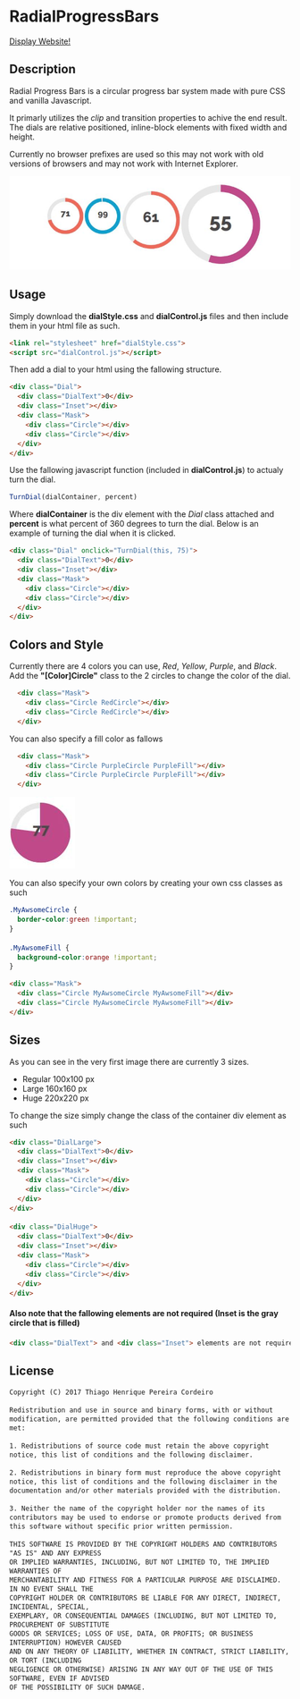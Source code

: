 # RadialProgressBars

[Display Website!](https://ninjaboynaru.github.io/RadialProgressBars/)

## Description
Radial Progress Bars is a circular progress bar system made with pure CSS and vanilla Javascript.


It primarly utilizes the *clip* and transition properties to achive the end result. The dials are relative positioned, inline-block elements with fixed width and height.  

Currently no browser prefixes are used so this may not work with old versions of browsers and may not work with Internet Explorer.

![CircularProgressBars](https://raw.githubusercontent.com/ninjaboynaru/RadialProgressBars/master/Docs/ExamplePic_1.JPG "Circular Progress Bars")



## Usage
Simply download the **dialStyle.css** and **dialControl.js** files and then include them in your html file as such.
```html
<link rel="stylesheet" href="dialStyle.css">
<script src="dialControl.js"></script>
```

Then add a dial to your html using the fallowing structure.
```html
<div class="Dial">
  <div class="DialText">0</div>
  <div class="Inset"></div>
  <div class="Mask">
    <div class="Circle"></div>
    <div class="Circle"></div>
  </div>
</div>
```


Use the fallowing javascript function (included in **dialControl.js**) to actualy turn the dial.
```javascript
TurnDial(dialContainer, percent)
```
Where **dialContainer** is the div element with the *Dial* class attached and **percent** is what percent of 360 degrees to turn the dial. Below is an example of turning the dial when it is clicked.
```html
<div class="Dial" onclick="TurnDial(this, 75)">
  <div class="DialText">0</div>
  <div class="Inset"></div>
  <div class="Mask">
    <div class="Circle"></div>
    <div class="Circle"></div>
  </div>
</div>
```


## Colors and Style
Currently there are 4 colors you can use, *Red*, *Yellow*, *Purple*, and *Black*. Add the **"[Color]Circle"** class to the 2 circles to change the color of the dial.
```html
  <div class="Mask">
    <div class="Circle RedCircle"></div>
    <div class="Circle RedCircle"></div>
  </div>
```

You can also specify a fill color as fallows
```html
  <div class="Mask">
    <div class="Circle PurpleCircle PurpleFill"></div>
    <div class="Circle PurpleCircle PurpleFill"></div>
  </div>
```
![Filled Circle](https://raw.githubusercontent.com/ninjaboynaru/RadialProgressBars/master/Docs/ExamplePic_4.JPG "Filled Progress Bar")

You can also specify your own colors by creating your own css classes as such
```css
.MyAwsomeCircle {
  border-color:green !important;
}

.MyAwsomeFill {
  background-color:orange !important;
}
```
```html
<div class="Mask">
  <div class="Circle MyAwsomeCircle MyAwsomeFill"></div>
  <div class="Circle MyAwsomeCircle MyAwsomeFill"></div>
</div>
```


## Sizes
As you can see in the very first image there are currently 3 sizes.
* Regular 100x100 px
* Large 160x160 px
* Huge 220x220 px

To change the size simply change the class of the container div element as such
```html
<div class="DialLarge">
  <div class="DialText">0</div>
  <div class="Inset"></div>
  <div class="Mask">
    <div class="Circle"></div>
    <div class="Circle"></div>
  </div>
</div>

<div class="DialHuge">
  <div class="DialText">0</div>
  <div class="Inset"></div>
  <div class="Mask">
    <div class="Circle"></div>
    <div class="Circle"></div>
  </div>
</div>
```

#### Also note that the fallowing elements are not required (Inset is the gray circle that is filled)
```html
<div class="DialText"> and <div class="Inset"> elements are not required
```
   
     

## License
```
Copyright (C) 2017 Thiago Henrique Pereira Cordeiro

Redistribution and use in source and binary forms, with or without modification, are permitted provided that the following conditions are met:

1. Redistributions of source code must retain the above copyright notice, this list of conditions and the following disclaimer.

2. Redistributions in binary form must reproduce the above copyright notice, this list of conditions and the following disclaimer in the documentation and/or other materials provided with the distribution.

3. Neither the name of the copyright holder nor the names of its contributors may be used to endorse or promote products derived from this software without specific prior written permission.

THIS SOFTWARE IS PROVIDED BY THE COPYRIGHT HOLDERS AND CONTRIBUTORS "AS IS" AND ANY EXPRESS 
OR IMPLIED WARRANTIES, INCLUDING, BUT NOT LIMITED TO, THE IMPLIED WARRANTIES OF 
MERCHANTABILITY AND FITNESS FOR A PARTICULAR PURPOSE ARE DISCLAIMED. IN NO EVENT SHALL THE 
COPYRIGHT HOLDER OR CONTRIBUTORS BE LIABLE FOR ANY DIRECT, INDIRECT, INCIDENTAL, SPECIAL, 
EXEMPLARY, OR CONSEQUENTIAL DAMAGES (INCLUDING, BUT NOT LIMITED TO, PROCUREMENT OF SUBSTITUTE
GOODS OR SERVICES; LOSS OF USE, DATA, OR PROFITS; OR BUSINESS INTERRUPTION) HOWEVER CAUSED 
AND ON ANY THEORY OF LIABILITY, WHETHER IN CONTRACT, STRICT LIABILITY, OR TORT (INCLUDING 
NEGLIGENCE OR OTHERWISE) ARISING IN ANY WAY OUT OF THE USE OF THIS SOFTWARE, EVEN IF ADVISED 
OF THE POSSIBILITY OF SUCH DAMAGE.
```
